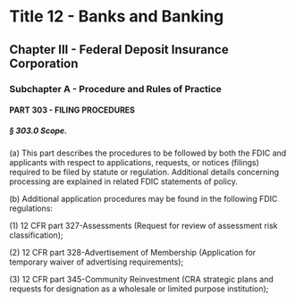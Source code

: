 
# Title 12 - Banks and Banking
## Chapter III - Federal Deposit Insurance Corporation
### Subchapter A - Procedure and Rules of Practice
#### PART 303 - FILING PROCEDURES
##### § 303.0 Scope.

(a) This part describes the procedures to be followed by both the FDIC and applicants with respect to applications, requests, or notices (filings) required to be filed by statute or regulation. Additional details concerning processing are explained in related FDIC statements of policy.

(b) Additional application procedures may be found in the following FDIC regulations:

(1) 12 CFR part 327-Assessments (Request for review of assessment risk classification);

(2) 12 CFR part 328-Advertisement of Membership (Application for temporary waiver of advertising requirements);

(3) 12 CFR part 345-Community Reinvestment (CRA strategic plans and requests for designation as a wholesale or limited purpose institution);
